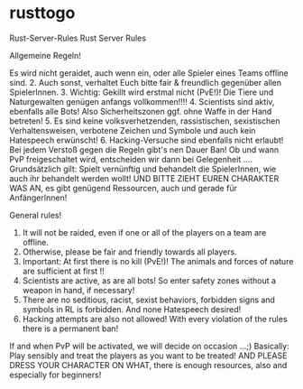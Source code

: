 # rusttogo
Rust-Server-Rules
Rust Server Rules

Allgemeine Regeln!

Es wird nicht geraidet, auch wenn ein, oder alle Spieler eines Teams offline sind.
2. Auch sonst, verhaltet Euch bitte fair & freundlich gegenüber allen SpielerInnen.
3. Wichtig: Gekillt wird erstmal nicht (PvE!)! Die Tiere und Naturgewalten genügen anfangs vollkommen!!!!
4. Scientists sind aktiv, ebenfalls alle Bots! Also Sicherheitszonen ggf. ohne Waffe in der Hand betreten!
5. Es sind keine volksverhetzenden, rassistischen, sexistischen Verhaltensweisen, verbotene Zeichen und Symbole und auch kein
   Hatespeech erwünscht!
6. Hacking-Versuche sind ebenfalls nicht erlaubt!
  Bei jedem Verstoß gegen die Regeln gibt's nen Dauer Ban!
Ob und wann PvP freigeschaltet wird, entscheiden wir dann bei Gelegenheit .... 
Grundsätzlich gilt: 
Spielt vernünftig und behandelt die SpielerInnen, wie auch ihr behandelt werden wollt!
UND BITTE ZIEHT EUREN CHARAKTER WAS AN, es gibt
genügend Ressourcen, auch und gerade für AnfängerInnen!


General rules!
1. It will not be raided, even if one or all of the players on a team are offline.
2. Otherwise, please be fair and friendly towards all players.
3. Important: At first there is no kill (PvE!)! The animals and forces of nature are sufficient at first !!
4. Scientists are active, as are all bots! So enter safety zones without a weapon in hand, if necessary!
5. There are no seditious, racist, sexist behaviors, forbidden signs and symbols in RL is forbidden. And none
    Hatespeech desired!
6. Hacking attempts are also not allowed!
   With every violation of the rules there is a permanent ban!

If and when PvP will be activated, we will decide on occasion ...;)
Basically:
Play sensibly and treat the players as you want to be treated!
AND PLEASE DRESS YOUR CHARACTER ON WHAT, there is
enough resources, also and especially for beginners!
